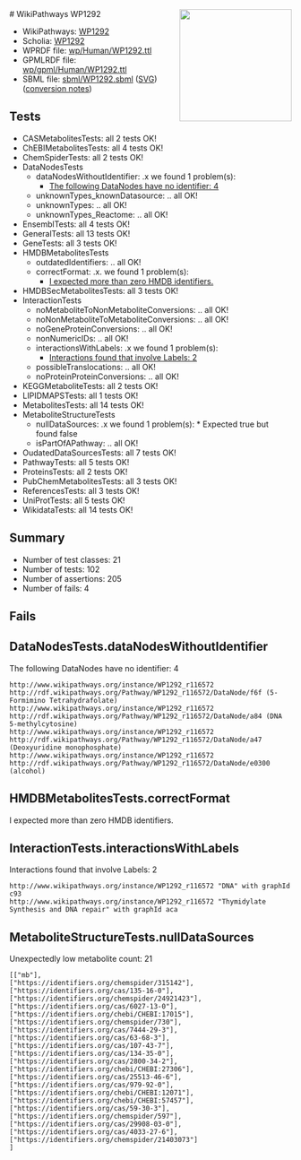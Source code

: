 <img style="float: right; width: 200px" src="../logo.png" />
# WikiPathways WP1292

* WikiPathways: [WP1292](https://identifiers.org/wikipathways:WP1292)
* Scholia: [WP1292](https://scholia.toolforge.org/wikipathways/WP1292)
* WPRDF file: [wp/Human/WP1292.ttl](../wp/Human/WP1292.ttl)
* GPMLRDF file: [wp/gpml/Human/WP1292.ttl](../wp/gpml/Human/WP1292.ttl)
* SBML file: [sbml/WP1292.sbml](../sbml/WP1292.sbml) ([SVG](../sbml/WP1292.svg)) ([conversion notes](../sbml/WP1292.txt))

## Tests
* CASMetabolitesTests: all 2 tests OK!
* ChEBIMetabolitesTests: all 4 tests OK!
* ChemSpiderTests: all 2 tests OK!
* DataNodesTests
    * dataNodesWithoutIdentifier: .x we found 1 problem(s):
        * [The following DataNodes have no identifier: 4](#d2d32fa3)
    * unknownTypes_knownDatasource: .. all OK!
    * unknownTypes: .. all OK!
    * unknownTypes_Reactome: .. all OK!
* EnsemblTests: all 4 tests OK!
* GeneralTests: all 13 tests OK!
* GeneTests: all 3 tests OK!
* HMDBMetabolitesTests
    * outdatedIdentifiers: .. all OK!
    * correctFormat: .x. we found 1 problem(s):
        * [I expected more than zero HMDB identifiers.](#ad154c1e)
* HMDBSecMetabolitesTests: all 3 tests OK!
* InteractionTests
    * noMetaboliteToNonMetaboliteConversions: .. all OK!
    * noNonMetaboliteToMetaboliteConversions: .. all OK!
    * noGeneProteinConversions: .. all OK!
    * nonNumericIDs: .. all OK!
    * interactionsWithLabels: .x we found 1 problem(s):
        * [Interactions found that involve Labels: 2](#630d2679)
    * possibleTranslocations: .. all OK!
    * noProteinProteinConversions: .. all OK!
* KEGGMetaboliteTests: all 2 tests OK!
* LIPIDMAPSTests: all 1 tests OK!
* MetabolitesTests: all 14 tests OK!
* MetaboliteStructureTests
    * nullDataSources: .x we found 1 problem(s):
            * Expected true but found false
    * isPartOfAPathway: .. all OK!
* OudatedDataSourcesTests: all 7 tests OK!
* PathwayTests: all 5 tests OK!
* ProteinsTests: all 2 tests OK!
* PubChemMetabolitesTests: all 3 tests OK!
* ReferencesTests: all 3 tests OK!
* UniProtTests: all 5 tests OK!
* WikidataTests: all 14 tests OK!


## Summary

* Number of test classes: 21
* Number of tests: 102
* Number of assertions: 205
* Number of fails: 4

## Fails

<a name="d2d32fa3" />

## DataNodesTests.dataNodesWithoutIdentifier

The following DataNodes have no identifier: 4
```
http://www.wikipathways.org/instance/WP1292_r116572 http://rdf.wikipathways.org/Pathway/WP1292_r116572/DataNode/f6f (5-Formimino Tetrahydrafolate)
http://www.wikipathways.org/instance/WP1292_r116572 http://rdf.wikipathways.org/Pathway/WP1292_r116572/DataNode/a84 (DNA 5-methylcytosine)
http://www.wikipathways.org/instance/WP1292_r116572 http://rdf.wikipathways.org/Pathway/WP1292_r116572/DataNode/a47 (Deoxyuridine monophosphate)
http://www.wikipathways.org/instance/WP1292_r116572 http://rdf.wikipathways.org/Pathway/WP1292_r116572/DataNode/e0300 (alcohol)
```

<a name="ad154c1e" />

## HMDBMetabolitesTests.correctFormat

I expected more than zero HMDB identifiers.
<a name="630d2679" />

## InteractionTests.interactionsWithLabels

Interactions found that involve Labels: 2
```
http://www.wikipathways.org/instance/WP1292_r116572 "DNA" with graphId c93
http://www.wikipathways.org/instance/WP1292_r116572 "Thymidylate Synthesis and DNA repair" with graphId aca
```

<a name="919041a9" />

## MetaboliteStructureTests.nullDataSources

Unexpectedly low metabolite count: 21
```
[["mb"],
["https://identifiers.org/chemspider/315142"],
["https://identifiers.org/cas/135-16-0"],
["https://identifiers.org/chemspider/24921423"],
["https://identifiers.org/cas/6027-13-0"],
["https://identifiers.org/chebi/CHEBI:17015"],
["https://identifiers.org/chemspider/730"],
["https://identifiers.org/cas/7444-29-3"],
["https://identifiers.org/cas/63-68-3"],
["https://identifiers.org/cas/107-43-7"],
["https://identifiers.org/cas/134-35-0"],
["https://identifiers.org/cas/2800-34-2"],
["https://identifiers.org/chebi/CHEBI:27306"],
["https://identifiers.org/cas/25513-46-6"],
["https://identifiers.org/cas/979-92-0"],
["https://identifiers.org/chebi/CHEBI:12071"],
["https://identifiers.org/chebi/CHEBI:57457"],
["https://identifiers.org/cas/59-30-3"],
["https://identifiers.org/chemspider/597"],
["https://identifiers.org/cas/29908-03-0"],
["https://identifiers.org/cas/4033-27-6"],
["https://identifiers.org/chemspider/21403073"]
]
```

